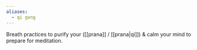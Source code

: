 ```yaml
---
aliases:
  - qi gong
---
```

Breath practices to purify your ([[prana]] / [[prana|qi]]) & calm your mind to prepare for meditation.